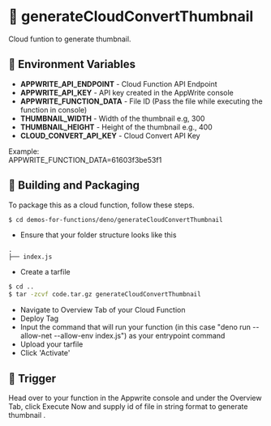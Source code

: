 # 📧 generateCloudConvertThumbnail

Cloud funtion to generate thumbnail.

## 📝 Environment Variables

<!-- Tell the users of your Cloud function, what Environment Variables your function uses. Use the following format -->

- **APPWRITE_API_ENDPOINT** - Cloud Function API Endpoint
- **APPWRITE_API_KEY** - API key created in the AppWrite console
- **APPWRITE_FUNCTION_DATA** - File ID (Pass the file while executing the function in console)
- **THUMBNAIL_WIDTH** - Width of the thumbnail e.g, 300
- **THUMBNAIL_HEIGHT** - Height of the thumbnail e.g., 400
- **CLOUD_CONVERT_API_KEY** - Cloud Convert API Key

Example:  
APPWRITE_FUNCTION_DATA=61603f3be53f1

## 🚀 Building and Packaging

To package this as a cloud function, follow these steps.

```bash
$ cd demos-for-functions/deno/generateCloudConvertThumbnail

```

- Ensure that your folder structure looks like this

```
.
├── index.js
```

- Create a tarfile

```bash
$ cd ..
$ tar -zcvf code.tar.gz generateCloudConvertThumbnail
```

- Navigate to Overview Tab of your Cloud Function
- Deploy Tag
- Input the command that will run your function (in this case "deno run --allow-net --allow-env index.js") as your entrypoint command
- Upload your tarfile
- Click 'Activate'

## 🎯 Trigger

Head over to your function in the Appwrite console and under the Overview Tab, click Execute Now and supply id of file in string format to generate thumbnail .
